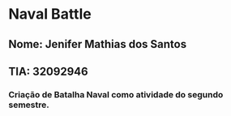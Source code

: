 # Naval Battle

## Nome: Jenifer Mathias dos Santos 
## TIA: 32092946

### Criação de Batalha Naval como atividade do segundo semestre.
